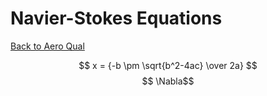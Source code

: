 # Navier-Stokes Equations
[Back to Aero Qual](../aeroqual.md)

$$ x = {-b \pm \sqrt{b^2-4ac} \over 2a} $$
$$ \Nabla$$
